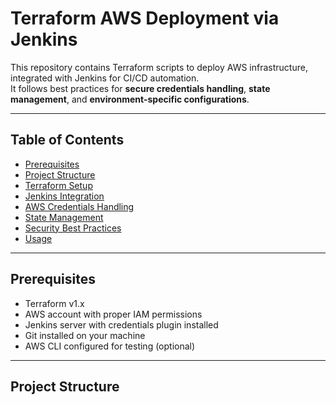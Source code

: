 # Terraform AWS Deployment via Jenkins

This repository contains Terraform scripts to deploy AWS infrastructure, integrated with Jenkins for CI/CD automation.  
It follows best practices for **secure credentials handling**, **state management**, and **environment-specific configurations**.

---

## Table of Contents

- [Prerequisites](#prerequisites)
- [Project Structure](#project-structure)
- [Terraform Setup](#terraform-setup)
- [Jenkins Integration](#jenkins-integration)
- [AWS Credentials Handling](#aws-credentials-handling)
- [State Management](#state-management)
- [Security Best Practices](#security-best-practices)
- [Usage](#usage)

---

## Prerequisites

- Terraform v1.x
- AWS account with proper IAM permissions
- Jenkins server with credentials plugin installed
- Git installed on your machine
- AWS CLI configured for testing (optional)

---

## Project Structure

